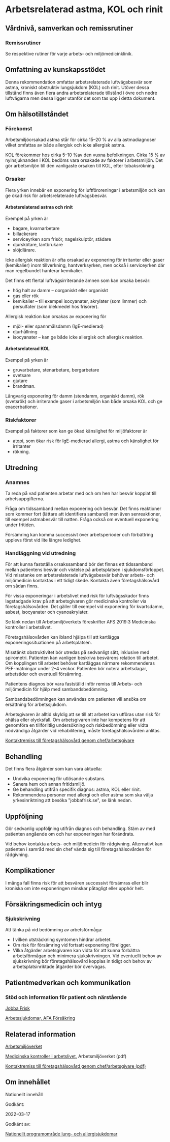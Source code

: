 Arbetsrelaterad astma, KOL och rinit
====================================

Vårdnivå, samverkan och remissrutiner
-------------------------------------

### Remissrutiner

Se respektive rutiner för varje arbets- och miljömedicinklinik.

Omfattning av kunskapsstödet
----------------------------

Denna rekommendation omfattar arbetsrelaterade luftvägsbesvär som astma, kroniskt obstruktiv lungsjukdom (KOL) och rinit. Utöver dessa tillstånd finns även flera andra arbetsrelaterade tillstånd i övre och nedre luftvägarna men dessa ligger utanför det som tas upp i detta dokument.

Om hälsotillståndet
-------------------

### Förekomst

Arbetsmiljöorsakad astma står för cirka 15–20 % av alla astmadiagnoser vilket omfattas av både allergisk och icke allergisk astma.

KOL förekommer hos cirka 5–10 %av den vuxna befolkningen. Cirka 15 % av nyinsjuknanden i KOL bedöms vara orsakade av faktorer i arbetsmiljön. Det gör arbetsmiljön till den vanligaste orsaken till KOL, efter tobaksrökning.

### Orsaker

Flera yrken innebär en exponering för luftföroreningar i arbetsmiljön och kan ge ökad risk för arbetsrelaterade luftvägsbesvär.

#### Arbetsrelaterad astma och rinit

Exempel på yrken är

*   bagare, kvarnarbetare
*   billackerare
*   serviceyrken som frisör, nagelskulptör, städare
*   djurskötare, lantbrukare
*   slöjdlärare.

Icke allergisk reaktion är ofta orsakad av exponering för irritanter eller gaser (kemikalier) inom tillverkning, hantverksyrken, men också i serviceyrken där man regelbundet hanterar kemikalier.

Det finns ett flertal luftvägsirriterande ämnen som kan orsaka besvär:

*   hög halt av damm – oorganiskt eller organiskt
*   gas eller rök
*   kemikalier – till exempel isocyanater, akrylater (som limmer) och persulfater (som blekmedel hos frisörer).

Allergisk reaktion kan orsakas av exponering för

*   mjöl- eller spannmålsdamm (IgE-medierad)
*   djurhållning
*   isocyanater – kan ge både icke allergisk och allergisk reaktion.

#### Arbetsrelaterad KOL

Exempel på yrken är

*   gruvarbetare, stenarbetare, bergarbetare
*   svetsare
*   gjutare
*   brandman.

Långvarig exponering för damm (stendamm, organiskt damm), rök (svetsrök) och irriterande gaser i arbetsmiljön kan både orsaka KOL och ge exacerbationer.

### Riskfaktorer

Exempel på faktorer som kan ge ökad känslighet för miljöfaktorer är

*   atopi, som ökar risk för IgE-medierad allergi, astma och känslighet för irritanter
*   rökning.

Utredning
---------

### Anamnes

Ta reda på vad patienten arbetar med och om hen har besvär kopplat till arbetsuppgifterna.

Fråga om tidssamband mellan exponering och besvär. Det finns reaktioner som kommer fort (lättare att identifiera samband) men även senreaktioner, till exempel astmabesvär till natten. Fråga också om eventuell exponering under fritiden.

Försämring kan komma successivt över arbetsperioder och förbättring upplevs först vid lite längre ledighet.

### Handläggning vid utredning

För att kunna fastställa orsakssamband bör det finnas ett tidssamband mellan patientens besvär och vistelse på arbetsplatsen i sjukdomsförloppet. Vid misstanke om arbetsrelaterade luftvägsbesvär behöver arbets- och miljömedicin kontaktas i ett tidigt skede. Kontakta även företagshälsovård om sådan finns.

För vissa exponeringar i arbetslivet med risk för luftvägsskador finns lagstadgade krav på att arbetsgivaren gör medicinska kontroller via företagshälsovården. Det gäller till exempel vid exponering för kvartsdamm, asbest, isocyanater och cyanoakrylater.

Se länk nedan till Arbetsmiljöverkets föreskrifter AFS 2019:3 Medicinska kontroller i arbetslivet.

Företagshälsovården kan ibland hjälpa till att kartlägga exponeringssituationen på arbetsplatsen.

Misstänkt obstruktivitet bör utredas på sedvanligt sätt, inklusive med spirometri. Patienten kan vanligen beskriva besvärens relation till arbetet. Om kopplingen till arbetet behöver kartläggas närmare rekommenderas PEF-mätningar under 2–4 veckor. Patienten bör notera arbetsdagar, arbetstider och eventuell försämring.

Patientens diagnos bör vara fastställd inför remiss till Arbets- och miljömedicin för hjälp med sambandsbedömning.

Sambandsbedömningen kan användas om patienten vill ansöka om ersättning för arbetssjukdom.

Arbetsgivaren är alltid skyldig att se till att arbetet kan utföras utan risk för ohälsa eller olycksfall. Om arbetsgivaren inte har kompetens för att genomföra en tillförlitlig undersökning och riskbedömning eller vidta nödvändiga åtgärder vid rehabilitering, måste företagshälsovården anlitas.

[Kontaktremiss till företagshälsovård genom chef/arbetsgivare](https://viss.nu/download/18.3ef171be1757fa06ff7185e/1610099241751/Remiss%20till%20f%C3%B6retagsh%C3%A4lsov%C3%A5rd_1.0_2013.pdf)

Behandling
----------

Det finns flera åtgärder som kan vara aktuella:

*   Undvika exponering för utlösande substans.
*   Sanera hem och annan fritidsmiljö. 
*   Ge behandling utifrån specifik diagnos: astma, KOL eller rinit.
*   Rekommendera personer med allergi och eller astma som ska välja yrkesinriktning att besöka "jobbafrisk.se", se länk nedan.

Uppföljning
-----------

Gör sedvanlig uppföljning utifrån diagnos och behandling. Stäm av med patienten angående om och hur exponeringen har förändrats.

Vid behov kontakta arbets- och miljömedicin för rådgivning. Alternativt kan patienten i samråd med sin chef vända sig till företagshälsovården för rådgivning.

Komplikationer
--------------

I många fall finns risk för att besvären successivt försämras eller blir kroniska om inte exponeringen minskar påtagligt eller upphör helt.

Försäkringsmedicin och intyg
----------------------------

### Sjukskrivning

Att tänka på vid bedömning av arbetsförmåga:

*   I vilken utsträckning symtomen hindrar arbetet.
*   Om risk för försämring vid fortsatt exponering föreligger.
*   Vilka åtgärder arbetsgivaren kan vidta för att kunna förbättra arbetsförmågan och minimera sjukskrivningen. Vid eventuellt behov av sjukskrivning bör företagshälsovård kopplas in tidigt och behov av arbetsplatsinriktade åtgärder bör övervägas. 

Patientmedverkan och kommunikation
----------------------------------

### Stöd och information för patient och närstående

[Jobba Frisk](https://www.jobbafrisk.se/)

[Arbetssjukdomar, AFA Försäkring](https://www.afaforsakring.se/globalassets/forebyggande/analys-och-statistik/arbetsskaderapporten/ovriga-rapporter-om-arbetsskador-och-sjukfranvaro/f6345-arbetssjukdomar.pdf)

Relaterad information
---------------------

[Arbetsmiljöverket](https://www.av.se/)

[Medicinska kontroller i arbetslivet](https://www.av.se/globalassets/filer/publikationer/foreskrifter/medicinska-kontroller-i-arbetslivet-afs-2019-3.pdf), Arbetsmiljöverket (pdf)

[Kontaktremiss till företagshälsovård genom chef/arbetsgivare (pdf)](https://viss.nu/download/18.3ef171be1757fa06ff7185e/1610099241751/Remiss%20till%20f%C3%B6retagsh%C3%A4lsov%C3%A5rd_1.0_2013.pdf)

Om innehållet
-------------

Nationellt innehåll

Godkänt:

2022-03-17

Godkänt av:

[Nationellt programområde lung- och allergisjukdomar](https://kunskapsstyrningvard.se/kunskapsstyrningvard/programomradenochsamverkansgrupper/nationellaprogramomraden/npolungochallergisjukdomar.56442.html)
